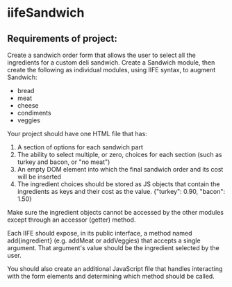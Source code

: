 # iifeSandwich


## Requirements of project:

Create a sandwich order form that allows the user to select all the ingredients for a custom deli sandwich. Create a Sandwich module, then create the following as individual modules, using IIFE syntax, to augment Sandwich:

- bread
- meat
- cheese
- condiments
- veggies

Your project should have one HTML file that has:

1. A section of options for each sandwich part
2. The ability to select multiple, or zero, choices for each section (such as turkey and bacon, or "no meat")
3. An empty DOM element into which the final sandwich order and its cost will be inserted
4. The ingredient choices should be stored as JS objects that contain the ingredients as keys and their cost as the value. {"turkey": 0.90, "bacon": 1.50}

Make sure the ingredient objects cannot be accessed by the other modules except through an accessor (getter) method.

Each IIFE should expose, in its public interface, a method named add{ingredient} (e.g. addMeat or addVeggies) that accepts a single argument. That argument's value should be the ingredient selected by the user.

You should also create an additional JavaScript file that handles interacting with the form elements and determining which method should be called.